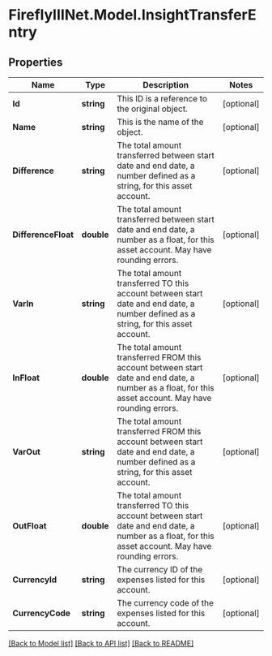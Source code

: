# FireflyIIINet.Model.InsightTransferEntry

## Properties

Name | Type | Description | Notes
------------ | ------------- | ------------- | -------------
**Id** | **string** | This ID is a reference to the original object. | [optional] 
**Name** | **string** | This is the name of the object. | [optional] 
**Difference** | **string** | The total amount transferred between start date and end date, a number defined as a string, for this asset account. | [optional] 
**DifferenceFloat** | **double** | The total amount transferred between start date and end date, a number as a float, for this asset account. May have rounding errors. | [optional] 
**VarIn** | **string** | The total amount transferred TO this account between start date and end date, a number defined as a string, for this asset account. | [optional] 
**InFloat** | **double** | The total amount transferred FROM this account between start date and end date, a number as a float, for this asset account. May have rounding errors. | [optional] 
**VarOut** | **string** | The total amount transferred FROM this account between start date and end date, a number defined as a string, for this asset account. | [optional] 
**OutFloat** | **double** | The total amount transferred TO this account between start date and end date, a number as a float, for this asset account. May have rounding errors. | [optional] 
**CurrencyId** | **string** | The currency ID of the expenses listed for this account. | [optional] 
**CurrencyCode** | **string** | The currency code of the expenses listed for this account. | [optional] 

[[Back to Model list]](../README.md#documentation-for-models) [[Back to API list]](../README.md#documentation-for-api-endpoints) [[Back to README]](../README.md)


